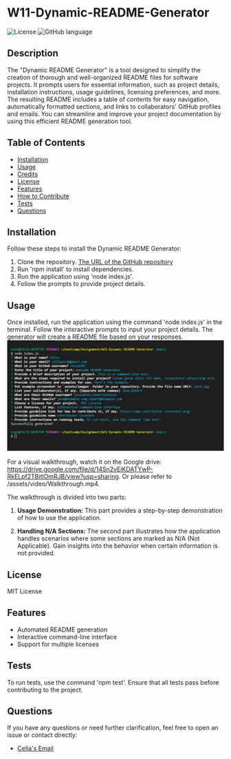 # W11-Dynamic-README-Generator
![License](https://img.shields.io/badge/license-MIT-green)
![GitHub language](https://img.shields.io/github/languages/top/celia103/W11-Dynamic-README-Generator)

## Description
The "Dynamic README Generator" is a tool designed to simplify the creation of thorough and well-organized README files for software projects. It prompts users for essential information, such as project details, installation instructions, usage guidelines, licensing preferences, and more. The resulting README includes a table of contents for easy navigation, automatically formatted sections, and links to collaborators' GitHub profiles and emails. You can streamline and improve your project documentation by using this efficient README generation tool.

## Table of Contents
- [Installation](#installation)
- [Usage](#usage)
- [Credits](#credits)
- [License](#license)
- [Features](#features)
- [How to Contribute](#how-to-contribute)
- [Tests](#tests)
- [Questions](#questions)

## Installation
Follow these steps to install the Dynamic README Generator:
1. Clone the repository.
   <a href="https://github.com/celia103/W11-Dynamic-README-Generator" target="_blank">The URL of the GitHub repository</a>
2. Run 'npm install' to install dependencies.
3. Run the application using 'node index.js'.
4. Follow the prompts to provide project details.

## Usage
Once installed, run the application using the command 'node index.js' in the terminal. Follow the interactive prompts to input your project details. The generator will create a README file based on your responses.
![screenshot.png](./assets/images/Screenshot.png)

For a visual walkthrough, watch it on the Google drive: <a href="https://drive.google.com/file/d/14Sn2vEiKDATYwP-RkELpf2TBitlOmRJB/view?usp=sharing" target="_blank">https://drive.google.com/file/d/14Sn2vEiKDATYwP-RkELpf2TBitlOmRJB/view?usp=sharing</a>. Or please refer to /assets/video/Walkthrough.mp4. 

The walkthrough is divided into two parts:

1. **Usage Demonstration:**
This part provides a step-by-step demonstration of how to use the application.

2. **Handling N/A Sections:**
The second part illustrates how the application handles scenarios where some sections are marked as N/A (Not Applicable). Gain insights into the behavior when certain information is not provided.


## License
MIT License

## Features
- Automated README generation
- Interactive command-line interface
- Support for multiple licenses

## Tests
To run tests, use the command 'npm test'. Ensure that all tests pass before contributing to the project.

## Questions
If you have any questions or need further clarification, feel free to open an issue or contact directly:
- <a href="mailto:celiayych@gmail.com" target="_blank">Celia's Email</a>
